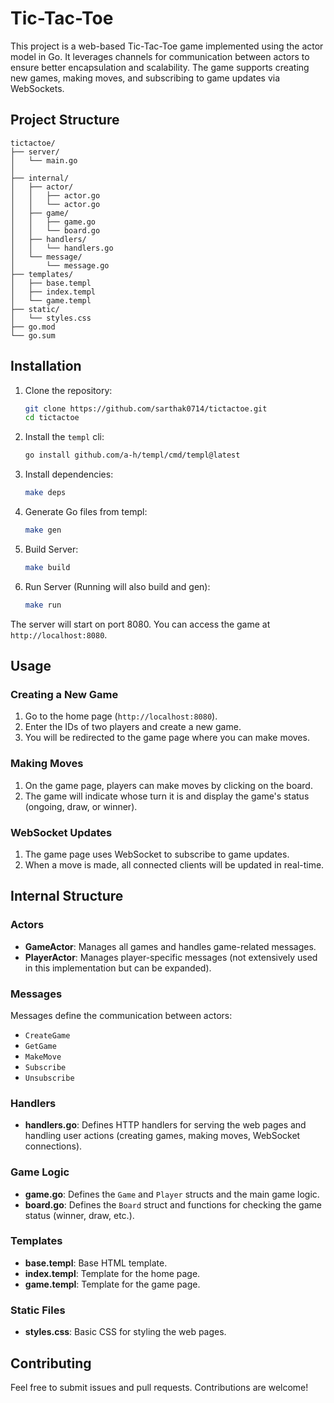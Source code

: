
# Tic-Tac-Toe

This project is a web-based Tic-Tac-Toe game implemented using the actor model in Go. It leverages channels for communication between actors to ensure better encapsulation and scalability. The game supports creating new games, making moves, and subscribing to game updates via WebSockets.

## Project Structure

```
tictactoe/
├── server/
│   └── main.go
│
├── internal/
│   ├── actor/
│   │   ├── actor.go
│   │   └── actor.go
│   ├── game/
│   │   ├── game.go
│   │   └── board.go
│   ├── handlers/
│   │   └── handlers.go
│   └── message/
│       └── message.go
├── templates/
│   ├── base.templ
│   ├── index.templ
│   └── game.templ
├── static/
│   └── styles.css
├── go.mod
└── go.sum
```

## Installation

1. Clone the repository:
   ```bash
   git clone https://github.com/sarthak0714/tictactoe.git
   cd tictactoe
   ```

2. Install the `templ` cli:
   ```bash
   go install github.com/a-h/templ/cmd/templ@latest
   ```

3. Install dependencies:
   ```bash
   make deps
   ```

4. Generate Go files from templ:
   ```bash
   make gen
   ```

5. Build Server:
   ```bash
   make build
   ```

6. Run Server (Running will also build and gen):
   ```bash
   make run
   ```

The server will start on port 8080. You can access the game at `http://localhost:8080`.

## Usage

### Creating a New Game

1. Go to the home page (`http://localhost:8080`).
2. Enter the IDs of two players and create a new game.
3. You will be redirected to the game page where you can make moves.

### Making Moves

1. On the game page, players can make moves by clicking on the board.
2. The game will indicate whose turn it is and display the game's status (ongoing, draw, or winner).

### WebSocket Updates

1. The game page uses WebSocket to subscribe to game updates.
2. When a move is made, all connected clients will be updated in real-time.

## Internal Structure

### Actors

- **GameActor**: Manages all games and handles game-related messages.
- **PlayerActor**: Manages player-specific messages (not extensively used in this implementation but can be expanded).

### Messages

Messages define the communication between actors:
- `CreateGame`
- `GetGame`
- `MakeMove`
- `Subscribe`
- `Unsubscribe`

### Handlers

- **handlers.go**: Defines HTTP handlers for serving the web pages and handling user actions (creating games, making moves, WebSocket connections).

### Game Logic

- **game.go**: Defines the `Game` and `Player` structs and the main game logic.
- **board.go**: Defines the `Board` struct and functions for checking the game status (winner, draw, etc.).

### Templates

- **base.templ**: Base HTML template.
- **index.templ**: Template for the home page.
- **game.templ**: Template for the game page.

### Static Files

- **styles.css**: Basic CSS for styling the web pages.

## Contributing

Feel free to submit issues and pull requests. Contributions are welcome!


